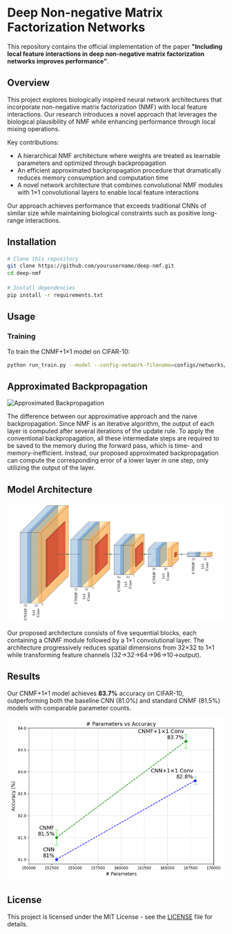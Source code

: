 # Deep Non-negative Matrix Factorization Networks

This repository contains the official implementation of the paper **"Including local feature interactions in deep non-negative matrix factorization networks improves performance"**.

## Overview

This project explores biologically inspired neural network architectures that incorporate non-negative matrix factorization (NMF) with local feature interactions. Our research introduces a novel approach that leverages the biological plausibility of NMF while enhancing performance through local mixing operations.

Key contributions:
- A hierarchical NMF architecture where weights are treated as learnable parameters and optimized through backpropagation
- An efficient approximated backpropagation procedure that dramatically reduces memory consumption and computation time
- A novel network architecture that combines convolutional NMF modules with 1×1 convolutional layers to enable local feature interactions

Our approach achieves performance that exceeds traditional CNNs of similar size while maintaining biological constraints such as positive long-range interactions.

## Installation

```bash
# Clone this repository
git clone https://github.com/yourusername/deep-nmf.git
cd deep-nmf

# Install dependencies
pip install -r requirements.txt
```

## Usage

### Training

To train the CNMF+1×1 model on CIFAR-10:

```bash
python run_train.py --model --config-network-filename=configs/networks/cnnmf_1x1cnn.json --log-dir=logs
```


## Approximated Backpropagation
![Approximated Backpropagation](figures/approx_backprop.png)

The difference between our approximative approach and the naive backpropagation. Since NMF is an iterative algorithm, the output of each layer is computed after several iterations of the update rule. To apply the conventional backpropagation, all these intermediate steps are required to be saved to the memory during the forward pass, which is time- and memory-inefficient. Instead, our proposed approximated backpropagation can compute the corresponding error of a lower layer in one step, only utilizing the output of the layer.

## Model Architecture

![Model Architecture](figures/model_architecture.png)

Our proposed architecture consists of five sequential blocks, each containing a CNMF module followed by a 1×1 convolutional layer. The architecture progressively reduces spatial dimensions from 32×32 to 1×1 while transforming feature channels (32→32→64→96→10→output).

## Results

Our CNMF+1×1 model achieves **83.7%** accuracy on CIFAR-10, outperforming both the baseline CNN (81.0%) and standard CNMF (81.5%) models with comparable parameter counts.

![Classification Performance](figures/accuracies.png)

<!-- ## Citation

If you find this code useful for your research, please cite our paper:

```bibtex
@article{...,
  title={Including local feature interactions in deep non-negative matrix factorization networks improves performance},
  author={Mahbod Nouri, David Rotermund, Alberto Garcia-Ortiz, Klaus R Pawelzik},
  journal={Journal of LaTeX Templates},
  year={2025}
}
``` -->

## License

This project is licensed under the MIT License - see the [LICENSE](LICENSE) file for details.
